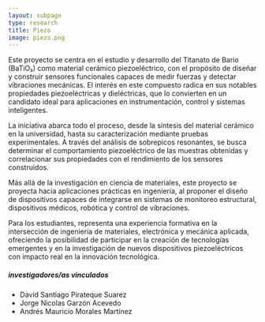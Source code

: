 ```yaml
---
layout: subpage
type: research
title: Piezo
image: piezo.png
---
```


Este proyecto se centra en el estudio y desarrollo del Titanato de Bario (BaTiO₃) como material cerámico piezoeléctrico, con el propósito de diseñar y construir sensores funcionales capaces de medir fuerzas y detectar vibraciones mecánicas. El interés en este compuesto radica en sus notables propiedades piezoeléctricas y dieléctricas, que lo convierten en un candidato ideal para aplicaciones en instrumentación, control y sistemas inteligentes.

La iniciativa abarca todo el proceso, desde la síntesis del material cerámico en la universidad, hasta su caracterización mediante pruebas experimentales. A través del análisis de sobrepicos resonantes, se busca determinar el comportamiento piezoeléctrico de las muestras obtenidas y correlacionar sus propiedades con el rendimiento de los sensores construidos.

Más allá de la investigación en ciencia de materiales, este proyecto se proyecta hacia aplicaciones prácticas en ingeniería, al proponer el diseño de dispositivos capaces de integrarse en sistemas de monitoreo estructural, dispositivos médicos, robótica y control de vibraciones.

Para los estudiantes, representa una experiencia formativa en la intersección de ingeniería de materiales, electrónica y mecánica aplicada, ofreciendo la posibilidad de participar en la creación de tecnologías emergentes y en la investigación de nuevos dispositivos piezoeléctricos con impacto real en la innovación tecnológica.

##### investigadores/as vinculados   
-   David Santiago Pirateque Suarez
-   Jorge Nicolas Garzón Acevedo
-   Andrés Mauricio Morales Martínez
